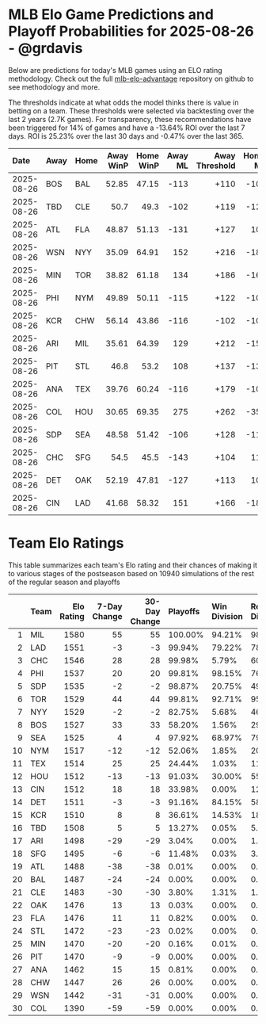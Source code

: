 # MLB Elo Game Predictions and Playoff Probabilities for 2025-08-26 - @grdavis
Below are predictions for today's MLB games using an ELO rating methodology. Check out the full [mlb-elo-advantage](https://github.com/grdavis/mlb-elo-advantage) repository on github to see methodology and more.

The thresholds indicate at what odds the model thinks there is value in betting on a team. These thresholds were selected via backtesting over the last 2 years (2.7K games). For transparency, these recommendations have been triggered for 14% of games and have a -13.64% ROI over the last 7 days. ROI is 25.23% over the last 30 days and -0.47% over the last 365.

| Date       | Away   | Home   |   Away WinP |   Home WinP |   Away ML |   Away Threshold |   Home ML |   Home Threshold |
|:-----------|:-------|:-------|------------:|------------:|----------:|-----------------:|----------:|-----------------:|
| 2025-08-26 | BOS    | BAL    |       52.85 |       47.15 |      -113 |             +110 |      -108 |             +135 |
| 2025-08-26 | TBD    | CLE    |       50.7  |       49.3  |      -102 |             +119 |      -120 |             +125 |
| 2025-08-26 | ATL    | FLA    |       48.87 |       51.13 |      -131 |             +127 |       107 |             +117 |
| 2025-08-26 | WSN    | NYY    |       35.09 |       64.91 |       152 |             +216 |      -187 |             -141 |
| 2025-08-26 | MIN    | TOR    |       38.82 |       61.18 |       134 |             +186 |      -164 |             -123 |
| 2025-08-26 | PHI    | NYM    |       49.89 |       50.11 |      -115 |             +122 |      -108 |             +122 |
| 2025-08-26 | KCR    | CHW    |       56.14 |       43.86 |      -116 |             -102 |      -104 |             +153 |
| 2025-08-26 | ARI    | MIL    |       35.61 |       64.39 |       129 |             +212 |      -158 |             -138 |
| 2025-08-26 | PIT    | STL    |       46.8  |       53.2  |       108 |             +137 |      -131 |             +109 |
| 2025-08-26 | ANA    | TEX    |       39.76 |       60.24 |      -116 |             +179 |      -105 |             -119 |
| 2025-08-26 | COL    | HOU    |       30.65 |       69.35 |       275 |             +262 |      -350 |             -167 |
| 2025-08-26 | SDP    | SEA    |       48.58 |       51.42 |      -106 |             +128 |      -115 |             +116 |
| 2025-08-26 | CHC    | SFG    |       54.5  |       45.5  |      -143 |             +104 |       118 |             +144 |
| 2025-08-26 | DET    | OAK    |       52.19 |       47.81 |      -127 |             +113 |       105 |             +132 |
| 2025-08-26 | CIN    | LAD    |       41.68 |       58.32 |       151 |             +166 |      -186 |             -111 |

# Team Elo Ratings
This table summarizes each team's Elo rating and their chances of making it to various stages of the postseason based on 10940 simulations of the rest of the regular season and playoffs

|    | Team   |   Elo Rating |   7-Day Change |   30-Day Change | Playoffs   | Win Division   | Reach Div. Rd.   | Reach CS   | Reach WS   | Win WS   |
|---:|:-------|-------------:|---------------:|----------------:|:-----------|:---------------|:-----------------|:-----------|:-----------|:---------|
|  1 | MIL    |         1580 |             55 |              55 | 100.00%    | 94.21%         | 98.11%           | 63.73%     | 43.25%     | 31.28%   |
|  2 | LAD    |         1551 |             -3 |              -3 | 99.94%     | 79.22%         | 78.75%           | 43.43%     | 19.17%     | 11.89%   |
|  3 | CHC    |         1546 |             28 |              28 | 99.98%     | 5.79%          | 60.05%           | 22.64%     | 12.29%     | 7.29%    |
|  4 | PHI    |         1537 |             20 |              20 | 99.81%     | 98.15%         | 76.01%           | 36.90%     | 13.27%     | 7.57%    |
|  5 | SDP    |         1535 |             -2 |              -2 | 98.87%     | 20.75%         | 49.10%           | 19.77%     | 8.00%      | 4.22%    |
|  6 | TOR    |         1529 |             44 |              44 | 99.81%     | 92.71%         | 95.27%           | 52.57%     | 28.95%     | 11.54%   |
|  7 | NYY    |         1529 |             -2 |              -2 | 82.75%     | 5.68%          | 46.13%           | 23.03%     | 12.62%     | 4.90%    |
|  8 | BOS    |         1527 |             33 |              33 | 58.20%     | 1.56%          | 29.54%           | 14.54%     | 7.52%      | 2.91%    |
|  9 | SEA    |         1525 |              4 |               4 | 97.92%     | 68.97%         | 79.20%           | 42.49%     | 21.39%     | 7.82%    |
| 10 | NYM    |         1517 |            -12 |             -12 | 52.06%     | 1.85%          | 20.25%           | 7.35%      | 2.34%      | 1.09%    |
| 11 | TEX    |         1514 |             25 |              25 | 24.44%     | 1.03%          | 11.10%           | 4.76%      | 2.17%      | 0.62%    |
| 12 | HOU    |         1512 |            -13 |             -13 | 91.03%     | 30.00%         | 55.36%           | 25.26%     | 11.43%     | 3.38%    |
| 13 | CIN    |         1512 |             18 |              18 | 33.98%     | 0.00%          | 12.52%           | 4.38%      | 1.22%      | 0.51%    |
| 14 | DET    |         1511 |             -3 |              -3 | 91.16%     | 84.15%         | 58.02%           | 26.29%     | 11.25%     | 3.46%    |
| 15 | KCR    |         1510 |              8 |               8 | 36.61%     | 14.53%         | 18.08%           | 8.22%      | 3.63%      | 1.01%    |
| 16 | TBD    |         1508 |              5 |               5 | 13.27%     | 0.05%          | 5.57%            | 2.21%      | 0.86%      | 0.26%    |
| 17 | ARI    |         1498 |            -29 |             -29 | 3.04%      | 0.00%          | 1.18%            | 0.39%      | 0.11%      | 0.06%    |
| 18 | SFG    |         1495 |             -6 |              -6 | 11.48%     | 0.03%          | 3.78%            | 1.34%      | 0.31%      | 0.12%    |
| 19 | ATL    |         1488 |            -38 |             -38 | 0.01%      | 0.00%          | 0.01%            | 0.00%      | 0.00%      | 0.00%    |
| 20 | BAL    |         1487 |            -24 |             -24 | 0.00%      | 0.00%          | 0.00%            | 0.00%      | 0.00%      | 0.00%    |
| 21 | CLE    |         1483 |            -30 |             -30 | 3.80%      | 1.31%          | 1.48%            | 0.56%      | 0.16%      | 0.05%    |
| 22 | OAK    |         1476 |             13 |              13 | 0.03%      | 0.00%          | 0.02%            | 0.00%      | 0.00%      | 0.00%    |
| 23 | FLA    |         1476 |             11 |              11 | 0.82%      | 0.00%          | 0.26%            | 0.06%      | 0.04%      | 0.02%    |
| 24 | STL    |         1472 |            -23 |             -23 | 0.02%      | 0.00%          | 0.00%            | 0.00%      | 0.00%      | 0.00%    |
| 25 | MIN    |         1470 |            -20 |             -20 | 0.16%      | 0.01%          | 0.04%            | 0.01%      | 0.00%      | 0.00%    |
| 26 | PIT    |         1470 |             -9 |              -9 | 0.00%      | 0.00%          | 0.00%            | 0.00%      | 0.00%      | 0.00%    |
| 27 | ANA    |         1462 |             15 |              15 | 0.81%      | 0.00%          | 0.20%            | 0.07%      | 0.02%      | 0.01%    |
| 28 | CHW    |         1447 |             26 |              26 | 0.00%      | 0.00%          | 0.00%            | 0.00%      | 0.00%      | 0.00%    |
| 29 | WSN    |         1442 |            -31 |             -31 | 0.00%      | 0.00%          | 0.00%            | 0.00%      | 0.00%      | 0.00%    |
| 30 | COL    |         1390 |            -59 |             -59 | 0.00%      | 0.00%          | 0.00%            | 0.00%      | 0.00%      | 0.00%    |